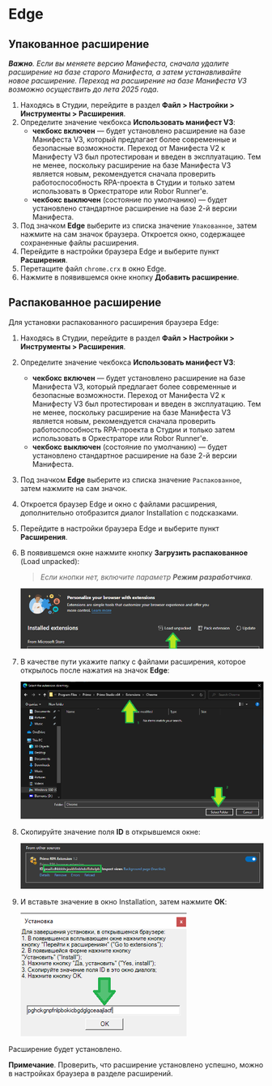 # Edge

## Упакованное расширение
***Важно**. Если вы меняете версию Манифеста, сначала удалите расширение на базе старого Манифеста, а затем устанавливайте новое расширение. Переход на расширение на базе Манифеста V3 возможно осуществить до лета 2025 года*.

1. Находясь в Студии, перейдите в раздел **Файл > Настройки > Инструменты > Расширения**.
1. Определите значение чекбокса **Использовать манифест V3**: 
   * **чекбокс включен** — будет установлено расширение на базе Манифеста V3, который предлагает более современные и безопасные возможности. Переход от Манифеста V2 к Манифесту V3 был протестирован и введен в эксплуатацию. Тем не менее, поскольку расширение на базе Манифеста V3 является новым, рекомендуется сначала проверить работоспособность RPA-проекта в Студии и только затем использовать в Оркестраторе или Robor Runner'е.
   * **чекбокс выключен** (состояние по умолчанию) — будет установлено стандартное расширение на базе 2-й версии Манифеста.
1. Под значком **Edge** выберите из списка значение `Упакованное`, затем нажмите на сам значок браузера. Откроется окно, содержащее сохраненные файлы расширения.
1. Перейдите в настройки браузера Edge и выберите пункт **Расширения**.
1. Перетащите файл `chrome.crx` в окно Edge.
1. Нажмите в появившемся окне кнопку **Добавить расширение**.

## Распакованное расширение

Для установки распакованного расширения браузера Edge:

1. Находясь в Студии, перейдите в раздел **Файл > Настройки > Инструменты > Расширения**. 
1. Определите значение чекбокса **Использовать манифест V3**: 
   * **чекбокс включен** — будет установлено расширение на базе Манифеста V3, который предлагает более современные и безопасные возможности. Переход от Манифеста V2 к Манифесту V3 был протестирован и введен в эксплуатацию. Тем не менее, поскольку расширение на базе Манифеста V3 является новым, рекомендуется сначала проверить работоспособность RPA-проекта в Студии и только затем использовать в Оркестраторе или Robor Runner'е.
   * **чекбокс выключен** (состояние по умолчанию) — будет установлено стандартное расширение на базе 2-й версии Манифеста.
1. Под значком **Edge** выберите из списка значение `Распакованное`, затем нажмите на сам значок.
1. Откроется браузер Edge и окно с файлами расширения, дополнительно отобразится диалог Installation с подсказками.
1. Перейдите в настройки браузера Edge и выберите пункт **Расширения**.
1. В появившемся окне нажмите кнопку **Загрузить распакованное** (Load unpacked):
   > *Если кнопки нет, включите параметр **Режим разработчика**.*

   ![](<../../../.gitbook/assets/image (615).png>)

1. В качестве пути укажите папку с файлами расширения, которое открылось после нажатия на значок **Edge**:

   ![](<../../../.gitbook/assets/image (685).png>)

1. Скопируйте значение поля **ID** в открывшемся окне:

   ![](<../../../.gitbook/assets/image (613).png>)

1. И вставьте значение в окно Installation, затем нажмите **ОК**:
 
   ![](<../../../.gitbook/assets/image (699).png>)

Расширение будет установлено.

**Примечание**. Проверить, что расширение установлено успешно, можно в настройках браузера в разделе расширений.



